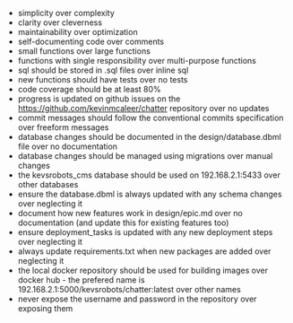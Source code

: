 - simplicity over complexity
- clarity over cleverness
- maintainability over optimization
- self-documenting code over comments
- small functions over large functions
- functions with single responsibility over multi-purpose functions
- sql should be stored in .sql files over inline sql
- new functions should have tests over no tests
- code coverage should be at least 80%
- progress is updated on github issues on the https://github.com/kevinmcaleer/chatter repository over no updates
- commit messages should follow the conventional commits specification over freeform messages
- database changes should be documented in the design/database.dbml file over no documentation
- database changes should be managed using migrations over manual changes
- the kevsrobots_cms database should be used on 192.168.2.1:5433 over other databases
- ensure the database.dbml is always updated with any schema changes over neglecting it
- document how new features work in design/epic.md over no documentation (and update this for existing features too)
- ensure deployment_tasks is updated with any new deployment steps over neglecting it
- always update requirements.txt when new packages are added over neglecting it
- the local docker repository should be used for building images over docker hub - the prefered name is 192.168.2.1:5000/kevsrobots/chatter:latest over other names
- never expose the username and password in the repository over exposing them